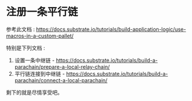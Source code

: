 # 注册一条平行链

参考此文档 : <https://docs.substrate.io/tutorials/build-application-logic/use-macros-in-a-custom-pallet/>

特别是下列文档 :

1. 设置一条中继链 - <https://docs.substrate.io/tutorials/build-a-parachain/prepare-a-local-relay-chain/>
1. 平行链连接到中继链 - <https://docs.substrate.io/tutorials/build-a-parachain/connect-a-local-parachain/>

剩下的就是尽情享受吧。
